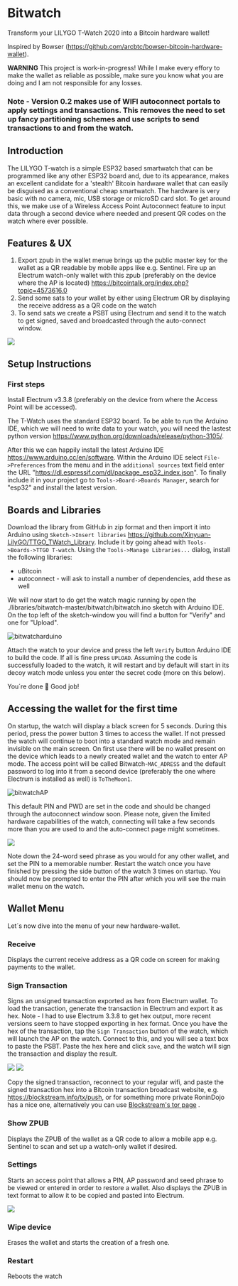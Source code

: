 # Bitwatch

Transform your LILYGO T-Watch 2020 into a Bitcoin hardware wallet!

Inspired by Bowser (https://github.com/arcbtc/bowser-bitcoin-hardware-wallet).

**WARNING**
This project is work-in-progress! While I make every effory to make the wallet as reliable as possible, make sure you know what you are doing and I am not responsible for any losses.

### Note - Version 0.2 makes use of WIFI autoconnect portals to apply settings and transactions. This removes the need to set up fancy partitioning schemes and use scripts to send transactions to and from the watch.

## Introduction

The LILYGO T-watch is a simple ESP32 based smartwatch that can be programmed like any other ESP32 board and, due to its appearance, makes an excellent candidate for a 'stealth' Bitcoin hardware wallet that can easily be disguised as a conventional cheap smartwatch.
The hardware is very basic with no camera, mic, USB storage or microSD card slot. To get around this, we make use of a Wireless Access Point Autoconnect feature to input data through a second device where needed and present QR codes on the watch where ever possible.

## Features & UX

1. Export zpub in the wallet menue brings up the public master key for the wallet as a QR readable by mobile apps like e.g. Sentinel.
   Fire up an Electrum watch-only wallet with this zpub (preferably on the device where the AP is located) https://bitcointalk.org/index.php?topic=4573616.0
2. Send some sats to your wallet by either using Electrum OR by displaying the receive address as a QR code on the watch
3. To send sats we create a PSBT using Electrum and send it to the watch to get signed, saved and broadcasted through the auto-connect window.

<a href="https://odysee.com/@davidcarrington:3/bitwatch-introduction:c" target="_blank"><img src="https://user-images.githubusercontent.com/32391650/177209415-e0f21b06-1e7b-4d71-94c7-2392d891b7b4.png"></a>

## Setup Instructions

### First steps

Install Electrum v3.3.8 (preferably on the device from where the Access Point will be accessed).

The T-Watch uses the standard ESP32 board. To be able to run the Arduino IDE, which we will need to write data to your watch, you will need the lastest python version https://www.python.org/downloads/release/python-3105/.

After this we can happily install the latest Arduino IDE https://www.arduino.cc/en/software.
Within the Arduino IDE select `File->Preferences` from the menu and in the `additional sources` text field enter the URL "https://dl.espressif.com/dl/package_esp32_index.json". To finally include it in your project go to `Tools->Board->Boards Manager`, search for "esp32" and install the latest version.

## Boards and Libraries

Download the library from GitHub in zip format and then import it into Arduino using `Sketch->Insert libraries` https://github.com/Xinyuan-LilyGO/TTGO_TWatch_Library. Include it by going ahead with `Tools->Boards->TTGO T-watch`.
Using the `Tools->Manage Libraries...` dialog, install the following libraries:

- uBitcoin
- autoconnect - will ask to install a number of dependencies, add these as well

We will now start to do get the watch magic running by open the ./libraries/bitwatch-master/bitwatch/bitwatch.ino sketch with Arduino IDE.
On the top left of the sketch-window you will find a button for "Verify" and one for "Upload".

![bitwatcharduino](https://user-images.githubusercontent.com/63317640/183271911-078868b6-11db-4acf-953c-4139a01c507a.jpg)

Attach the watch to your device and press the left `Verify` button Arduino IDE to build the code.
If all is fine press `UPLOAD`. Assuming the code is successfully loaded to the watch, it will restart and by default will start in its decoy watch mode unless you enter the secret code (more on this below).

You´re done 🎉 Good job!

## Accessing the wallet for the first time

On startup, the watch will display a black screen for 5 seconds. During this period, press the power button 3 times to access the wallet.
If not pressed the watch will continue to boot into a standard watch mode and remain invisible on the main screen.
On first use there will be no wallet present on the device which leads to a newly created wallet and the watch to enter AP mode. The access point will be called Bitwatch-`MAC_ADRESS` and the default password to log into it from a second device (preferably the one where Electrum is installed as well) is `ToTheMoon1`.

![bitwatchAP](https://user-images.githubusercontent.com/63317640/183272001-795950c3-c5f1-40e8-9737-9da1135b5143.jpg)

This default PIN and PWD are set in the code and should be changed through the autoconnect window soon.
Please note, given the limited hardware capabilities of the watch, connecting will take a few seconds more than you are used to and the auto-connect page might sometimes.

<img src="https://user-images.githubusercontent.com/32391650/182398204-efba176f-8211-4f0a-a328-3dac35febf44.png"/>

Note down the 24-word seed phrase as you would for any other wallet, and set the PIN to a memorable number. Restart the watch once you have finished by pressing the side button of the watch 3 times on startup.
You should now be prompted to enter the PIN after which you will see the main wallet menu on the watch.

## Wallet Menu

Let´s now dive into the menu of your new hardware-wallet.

### Receive

Displays the current receive address as a QR code on screen for making payments to the wallet.

### Sign Transaction

Signs an unsigned transaction exported as hex from Electrum wallet. To load the transaction, generate the transaction in Electrum and export it as hex. Note - I had to use Electrum 3.3.8 to get hex output, more recent versions seem to have stopped exporting in hex format.
Once you have the hex of the transaction, tap the `Sign Transaction` button of the watch, which will launch the AP on the watch. Connect to this, and you will see a text box to paste the PSBT. Paste the hex here and click `save`, and the watch will sign the transaction and display the result.

<img src="https://user-images.githubusercontent.com/32391650/182398206-bf8cf7d0-b2b9-4845-a8bd-6426b3a16366.png"/>
<img src="https://user-images.githubusercontent.com/32391650/182398208-044d2eff-789e-4e32-95cb-68163c4f5a6c.png"/>

Copy the signed transaction, reconnect to your regular wifi, and paste the signed transaction hex into a Bitcoin transaction broadcast website, e.g. https://blockstream.info/tx/push, or for something more private RoninDojo has a nice one, alternatively you can use
<a href="http://explorerzydxu5ecjrkwceayqybizmpjjznk5izmitf2modhcusuqlid.onion/tx/push">Blockstream's tor page</a> .

### Show ZPUB

Displays the ZPUB of the wallet as a QR code to allow a mobile app e.g. Sentinel to scan and set up a watch-only wallet if desired.

### Settings

Starts an access point that allows a PIN, AP password and seed phrase to be viewed or entered in order to restore a wallet. Also displays the ZPUB in text format to allow it to be copied and pasted into Electrum.

<img src="https://user-images.githubusercontent.com/32391650/182398206-bf8cf7d0-b2b9-4845-a8bd-6426b3a16366.png"/>

### Wipe device

Erases the wallet and starts the creation of a fresh one.

### Restart

Reboots the watch
